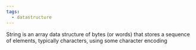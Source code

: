```yaml
---
tags:
  - datastructure
---
```

String is an array data structure of bytes (or words) that stores a sequence of elements, typically characters, using some character encoding

